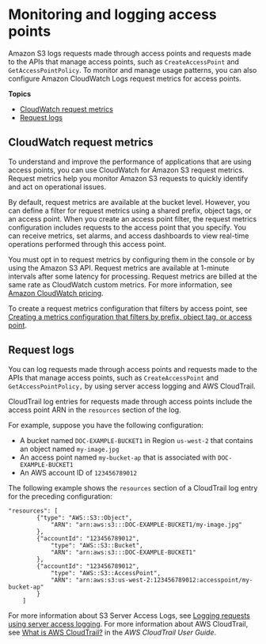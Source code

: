# Monitoring and logging access points<a name="access-points-monitoring-logging"></a>

Amazon S3 logs requests made through access points and requests made to the APIs that manage access points, such as `CreateAccessPoint` and `GetAccessPointPolicy`\. To monitor and manage usage patterns, you can also configure Amazon CloudWatch Logs request metrics for access points\. 

**Topics**
+ [CloudWatch request metrics](#request-metrics-access-points)
+ [Request logs](#logging-access-points)

## CloudWatch request metrics<a name="request-metrics-access-points"></a>

To understand and improve the performance of applications that are using access points, you can use CloudWatch for Amazon S3 request metrics\. Request metrics help you monitor Amazon S3 requests to quickly identify and act on operational issues\. 

By default, request metrics are available at the bucket level\. However, you can define a filter for request metrics using a shared prefix, object tags, or an access point\. When you create an access point filter, the request metrics configuration includes requests to the access point that you specify\. You can receive metrics, set alarms, and access dashboards to view real\-time operations performed through this access point\. 

You must opt in to request metrics by configuring them in the console or by using the Amazon S3 API\. Request metrics are available at 1\-minute intervals after some latency for processing\. Request metrics are billed at the same rate as CloudWatch custom metrics\. For more information, see [Amazon CloudWatch pricing](http://aws.amazon.com/cloudwatch/pricing/)\.

To create a request metrics configuration that filters by access point, see [Creating a metrics configuration that filters by prefix, object tag, or access point](metrics-configurations-filter.md)\. 

## Request logs<a name="logging-access-points"></a>

You can log requests made through access points and requests made to the APIs that manage access points, such as `CreateAccessPoint` and `GetAccessPointPolicy,` by using server access logging and AWS CloudTrail\. 



CloudTrail log entries for requests made through access points include the access point ARN in the `resources` section of the log\.

For example, suppose you have the following configuration: 
+ A bucket named `DOC-EXAMPLE-BUCKET1` in Region `us-west-2` that contains an object named `my-image.jpg`
+ An access point named `my-bucket-ap` that is associated with `DOC-EXAMPLE-BUCKET1`
+ An AWS account ID of `123456789012`

The following example shows the `resources` section of a CloudTrail log entry for the preceding configuration:

```
"resources": [
        {"type": "AWS::S3::Object",
            "ARN": "arn:aws:s3:::DOC-EXAMPLE-BUCKET1/my-image.jpg"
        },
        {"accountId": "123456789012",
            "type": "AWS::S3::Bucket",
            "ARN": "arn:aws:s3:::DOC-EXAMPLE-BUCKET1"
        },
        {"accountId": "123456789012",
            "type": "AWS::S3::AccessPoint",
            "ARN": "arn:aws:s3:us-west-2:123456789012:accesspoint/my-bucket-ap"
        }
    ]
```

For more information about S3 Server Access Logs, see [Logging requests using server access logging](ServerLogs.md)\. For more information about AWS CloudTrail, see [What is AWS CloudTrail?](https://docs.aws.amazon.com/awscloudtrail/latest/userguide/cloudtrail-user-guide.html) in the *AWS CloudTrail User Guide*\.
